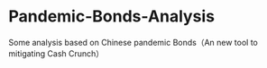 # Pandemic-Bonds-Analysis
Some analysis based on Chinese pandemic Bonds（An new tool to mitigating Cash Crunch）
